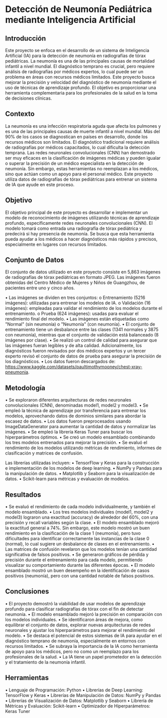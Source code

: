 # Detección de Neumonía Pediátrica mediante Inteligencia Artificial

## Introducción

Este proyecto se enfoca en el desarrollo de un sistema de Inteligencia Artificial (IA) para la detección de neumonía en radiografías de tórax pediátricas. La neumonía es una de las principales causas de mortalidad infantil a nivel mundial. El diagnóstico temprano es crucial, pero requiere análisis de radiografías por médicos expertos, lo cual puede ser un problema en áreas con recursos médicos limitados. Este proyecto busca mejorar la precisión y velocidad del diagnóstico de neumonía mediante el uso de técnicas de aprendizaje profundo. El objetivo es proporcionar una herramienta complementaria para los profesionales de la salud en la toma de decisiones clínicas.

## Contexto

La neumonía es una infección respiratoria aguda que afecta los pulmones y es una de las principales causas de muerte infantil a nivel mundial. Más del 90% de los casos se diagnostican en países en desarrollo, donde los recursos médicos son limitados. El diagnóstico tradicional requiere análisis de radiografías por médicos capacitados, lo cual dificulta la detección temprana. Las redes neuronales convolucionales (CNN) han demostrado ser muy eficaces en la clasificación de imágenes médicas y pueden igualar o superar la precisión de un médico especialista en la detección de neumonía. Sin embargo, estas herramientas no reemplazan a los médicos, sino que actúan como un apoyo para el personal médico. Este proyecto utiliza datos de radiografías de tórax pediátricas para entrenar un sistema de IA que ayude en este proceso.

## Objetivo

El objetivo principal de este proyecto es desarrollar e implementar un modelo de reconocimiento de imágenes utilizando técnicas de aprendizaje profundo, específicamente redes neuronales convolucionales (CNN). El modelo tomará como entrada una radiografía de tórax pediátrica y predecirá si hay presencia de neumonía. Se busca que esta herramienta pueda ayudar a los médicos a hacer diagnósticos más rápidos y precisos, especialmente en lugares con recursos limitados.

## Conjunto de Datos

El conjunto de datos utilizado en este proyecto consiste en 5,863 imágenes de radiografías de tórax pediátricas en formato JPEG. Las imágenes fueron obtenidas del Centro Médico de Mujeres y Niños de Guangzhou, de pacientes entre uno y cinco años.

•	Las imágenes se dividen en tres conjuntos: 
o	Entrenamiento (5216 imágenes): utilizadas para entrenar los modelos de IA.
o	Validación (16 imágenes): empleadas para validar el rendimiento de los modelos durante el entrenamiento.
o	Prueba (624 imágenes): usadas para evaluar el rendimiento final del modelo.
•	Las imágenes están etiquetadas como "Normal" (sin neumonía) o "Neumonía" (con neumonía).
•	El conjunto de entrenamiento tiene un desbalance entre las clases (1341 normales y 3875 con neumonía), mientras que el conjunto de validación está balanceado (8 imágenes por clase).
•	Se realizó un control de calidad para asegurar que las imágenes fueran legibles y de alta calidad. Adicionalmente, los diagnósticos fueron revisados por dos médicos expertos y un tercer experto revisó el conjunto de datos de prueba para asegurar la precisión de los diagnósticos.
•	Los datos fueron descargados de: https://www.kaggle.com/datasets/paultimothymooney/chest-xray-pneumonia.

## Metodología

•	Se exploraron diferentes arquitecturas de redes neuronales convolucionales (CNN), denominadas model1, model2 y model3.
•	Se empleó la técnica de aprendizaje por transferencia para entrenar los modelos, aprovechando datos de dominios similares para abordar la escasez de datos.
•	Los datos fueron preprocesados usando ImageDataGenerator para aumentar la cantidad de datos y normalizar las imágenes.
•	Se empleó la librería Keras Tuner para buscar los hiperparámetros óptimos.
•	Se creó un modelo ensamblado combinando los tres modelos entrenados para mejorar la precisión.
•	Se evaluó el rendimiento de los modelos utilizando métricas de rendimiento, informes de clasificación y matrices de confusión.

Las librerías utilizadas incluyen:
•	TensorFlow y Keras para la construcción e implementación de los modelos de deep learning.
•	NumPy y Pandas para la manipulación de datos.
•	Matplotlib y Seaborn para la visualización de datos.
•	Scikit-learn para métricas y evaluación de modelos.

## Resultados

•	Se evaluó el rendimiento de cada modelo individualmente, y también el modelo ensamblado.
•	Los tres modelos individuales (model1, model2 y model3) lograron una exactitud (accuracy) de alrededor del 60%, con una precisión y recall variables según la clase.
•	El modelo ensamblado mejoró la exactitud general a 74%. Sin embargo, este modelo mostró un buen rendimiento en la clasificación de la clase 1 (neumonía), pero tuvo dificultades para identificar correctamente las instancias de la clase 0 (normal), lo cual sugiere un desbalance de clases en el entrenamiento.
•	Las matrices de confusión revelaron que los modelos tenían una cantidad significativa de falsos positivos.
•	Se generaron gráficos de pérdida y precisión durante el entrenamiento para cada modelo, permitiendo visualizar su comportamiento durante las diferentes épocas.
•	El modelo ensamblado mostró un buen desempeño en la identificación de casos positivos (neumonía), pero con una cantidad notable de falsos positivos.

## Conclusiones

•	El proyecto demostró la viabilidad de usar modelos de aprendizaje profundo para clasificar radiografías de tórax con el fin de detectar neumonía.
•	El modelo ensamblado mejoró la precisión en comparación con los modelos individuales.
•	Se identificaron áreas de mejora, como equilibrar el conjunto de datos, explorar nuevas arquitecturas de redes neuronales y ajustar los hiperparámetros para mejorar el rendimiento del modelo.
•	Se destaca el potencial de estos sistemas de IA para ayudar en el diagnóstico temprano de neumonía, especialmente en entornos con recursos limitados.
•	Se subraya la importancia de la IA como herramienta de apoyo para los médicos, pero no como un reemplazo para los profesionales de la salud.
•	La IA tiene un papel prometedor en la detección y el tratamiento de la neumonía infantil.

## Herramientas

•	Lenguaje de Programación: Python
•	Librerías de Deep Learning: TensorFlow y Keras
•	Librerías de Manipulación de Datos: NumPy y Pandas
•	Librerías de Visualización de Datos: Matplotlib y Seaborn
•	Librería de Métricas y Evaluación: Scikit-learn
•	Optimizador de Hiperparámetros: Keras Tuner
